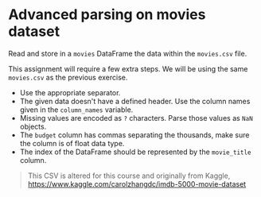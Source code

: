 # Advanced parsing on movies dataset

Read and store in a `movies` DataFrame the data within the `movies.csv` file.

This assignment will require a few extra steps. We will be using the same `movies.csv` as the previous exercise.

- Use the appropriate separator.
- The given data doesn't have a defined header. Use the column names given in the `column_names` variable.
- Missing values are encoded as `?` characters. Parse those values as `NaN` objects.
- The `budget` column has commas separating the thousands, make sure the column is of float data type.
- The index of the DataFrame should be represented by the `movie_title` column.

> This CSV is altered for this course and originally from Kaggle, https://www.kaggle.com/carolzhangdc/imdb-5000-movie-dataset
